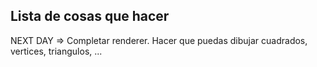 ## Lista de cosas que hacer

NEXT DAY =>
Completar renderer. Hacer que puedas dibujar cuadrados, vertices, triangulos, ...
